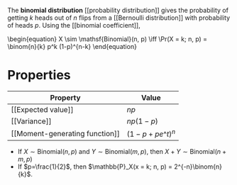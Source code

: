 The **binomial distribution** [[probability distribution]] gives the probability of getting $k$ heads out of $n$ flips from a [[Bernoulli distribution]] with probability of heads $p$. Using the [[binomial coefficient]],

\begin{equation}
X \sim \mathsf{Binomial}(n, p) \iff  \Pr(X = k; n, p) = \binom{n}{k} p^k (1-p)^{n-k}
\end{equation}

# Properties

|Property|Value|
|--------|-----|
|[[Expected value]]|$np$|
|[[Variance]]|$np(1-p)$|
|[[Moment-generating function]]|$(1-p+pe\^t)^n$|

* If $X \sim \mathsf{Binomial}(n,p)$ and $Y \sim \mathsf{Binomial}(m,p)$, then $X+Y \sim \mathsf{Binomial}(n+m, p)$
* If $p=\frac{1}{2}$, then $\mathbb{P}_X(x = k; n, p) = 2^{-n}\binom{n}{k}$.